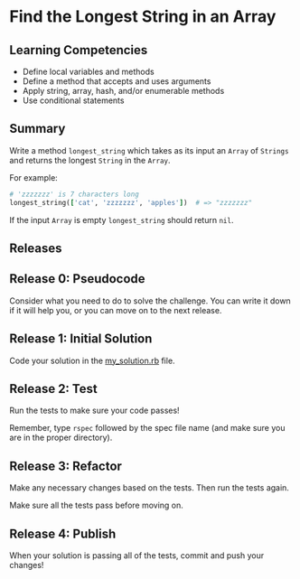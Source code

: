 # Find the Longest String in an Array

## Learning Competencies
- Define local variables and methods
- Define a method that accepts and uses arguments
- Apply string, array, hash, and/or enumerable methods
- Use conditional statements

## Summary
Write a method `longest_string` which takes as its input an `Array` of `Strings` and returns the longest `String` in the `Array`.

For example:

```ruby
# 'zzzzzzz' is 7 characters long
longest_string(['cat', 'zzzzzzz', 'apples'])  # => "zzzzzzz"
```

If the input `Array` is empty `longest_string` should return `nil`.

## Releases

## Release 0: Pseudocode
Consider what you need to do to solve the challenge. You can write it down if it will help you, or you can move on to the next release.

## Release 1: Initial Solution
Code your solution in the [my_solution.rb](my_solution.rb) file.

## Release 2: Test
Run the tests to make sure your code passes!

Remember, type `rspec` followed by the spec file name (and make sure you are in the proper directory).

## Release 3: Refactor
Make any necessary changes based on the tests. Then run the tests again.

Make sure all the tests pass before moving on.

## Release 4: Publish
When your solution is passing all of the tests, commit and push your changes!


